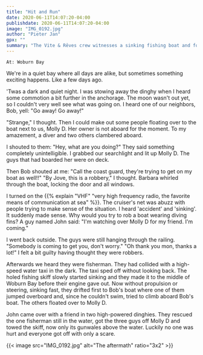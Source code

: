 ```yaml
---
title: "Hit and Run"
date: 2020-06-11T14:07:20-04:00
publishdate: 2020-06-11T14:07:20-04:00
image: "IMG_0192.jpg"
author: "Pieter Jan"
gpx: ""
summary: "The Vite & Rêves crew witnesses a sinking fishing boat and following rescue."
---
```


`At: Woburn Bay`

We're in a quiet bay where all days are alike, but sometimes something exciting happens. Like a few days ago.

'Twas a dark and quiet night. I was stowing away the dinghy when I heard some commotion a bit further in the anchorage. The moon wasn't out yet, so I couldn't very well see what was going on. I heard one of our neighbors, Bob, yell: "Go away! Go away!"

"Strange," I thought. Then I could make out some people floating over to the boat next to us, Molly D. Her owner is not aboard for the moment. To my amazement, a diver and two others clambered aboard.

I shouted to them: "Hey, what are you doing?" They said something completely unintelligible. I grabbed our searchlight and lit up Molly D. The guys that had boarded her were on deck.

Then Bob shouted at me: "Call the coast guard, they're trying to get on my boat as well!!" "By Jove, this is a robbery," I thought. Barbara whirled through the boat, locking the door and all windows.

I turned on the {{% explain "VHF" "very high frequency radio, the favorite means of communication at sea" %}}. The cruiser's net was abuzz with people trying to make sense of the situation. I heard 'accident' and 'sinking'. It suddenly made sense. Why would you try to rob a boat wearing diving fins? A guy named John said: "I'm watching over Molly D for my friend. I'm coming."

I went back outside. The guys were still hanging through the railing. "Somebody is coming to get you, don't worry." "Oh thank you mon, thanks a lot!" I felt a bit guilty having thought they were robbers.

Afterwards we heard they were fisherman. They had collided with a high-speed water taxi in the dark. The taxi sped off without looking back. The holed fishing skiff slowly started sinking and they made it to the middle of Woburn Bay before their engine gave out. Now without propulsion or steering, sinking fast, they drifted first to Bob's boat where one of them jumped overboard and, since he couldn't swim, tried to climb aboard Bob's boat. The others floated over to Molly D.

John came over with a friend in two high-powered dinghies. They rescued the one fisherman still in the water, got the three guys off Molly D and towed the skiff, now only its gunwales above the water. Luckily no one was hurt and everyone got off with only a scare.

{{< image src="IMG_0192.jpg" alt="The aftermath" ratio="3x2" >}}

